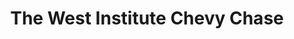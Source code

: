 ---
title: "The West Institute Chevy Chase"
url: /chevy-chase/the-west-institute-chevy-chase/
shop: beauty
---
